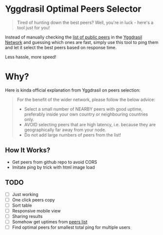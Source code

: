 # Yggdrasil Optimal Peers Selector

> Tired of hunting down the best peers? Well, you're in luck - here's a tool just for you!

Instead of manually checking the [list of public peers](https://publicpeers.neilalexander.dev) in the [Yggdrasil Network](https://yggdrasil-network.github.io) and guessing which ones are fast, simply use this tool to ping them and let it select the best peers based on response time.

Less hassle, more speed!

# Why?

Here is kinda official explanation from Yggdrasil on peers selection:

> For the benefit of the wider network, please follow the below advice:
> - Select a small number of NEARBY peers with good uptime, preferably inside your own country or neighbouring countries only.
> - AVOID selecting peers that are high latency, i.e. because they are geographically far away from your node.
> - Do not add large numbers of peers from the list!

## How It Works?

- Get peers from github repo to avoid CORS
- Imitate ping by trick with html image load

## TODO

- [ ] Just working
- [ ] One click peers copy
- [ ] Sort table
- [ ] Responsive mobile view
- [ ] Sharing results
- [ ] Somehow get uptimes from [peers list](https://publicpeers.neilalexander.dev)
- [ ] Find optimal peers for smallest total ping for multiple users